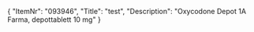 {
  "ItemNr": "093946",
  "Title": "test",
  "Description": "Oxycodone Depot 1A Farma, depottablett 10 mg"
}
